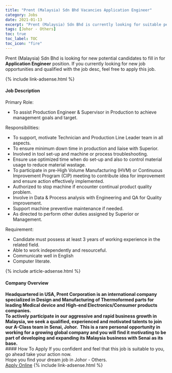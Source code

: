 ```yaml
---
title: "Prent (Malaysia) Sdn Bhd Vacancies Application Engineer" 
category: Jobs 
date: 2021-01-13 
excerpt: "Prent (Malaysia) Sdn Bhd is currently looking for suitable person to fill in the Application Engineer which positioned at Johor - Others" 
tags: [Johor - Others] 
toc: true 
toc_label: TOC 
toc_icon: "fire" 
--- 
```


<p>Prent (Malaysia) Sdn Bhd is looking for new potential candidates to fill in for <b>Application Engineer</b> position. If you currently looking for new job opportunities and qualified with the job desc, feel free to apply this job.
</p>{% include link-adsense.html %} 
<div><div><h4>Job Description</h4></div><div><div><span><div><p>Primary Role:</p><ul><li>To assist Production Engineer &amp; Supervisor in Production to achieve management goals and target.</li></ul><p>Responsibilities:</p><ul><li>To support, motivate Technician and Production Line Leader team in all aspects.</li><li>To ensure minimum down time in production and liaise with Superior.</li><li>Involved in tool set-up and machine or process troubleshooting.</li><li>Ensure use optimized time when do set-up and also to control material usage to reduce material wastage.</li><li>To participate in pre-High Volume Manufacturing (HVM) or Continuous Improvement Program (CIP) meeting to contribute idea for improvement and ensure action effectively implemented.</li><li>Authorized to stop machine if encounter continual product quality problem.</li><li>Involve in Data &amp; Process analysis with Engineering and QA for Quality improvement.</li><li>Support machine preventive maintenance if needed.</li><li>As directed to perform other duties assigned by Superior or Management.</li></ul><p>Requirement:</p><ul><li>Candidate must possess at least 3 years of working experience in the related field.</li><li>Able to work independently and resourceful.</li><li>Communicate well in English</li><li>Computer literate.</li></ul></div></span></div></div></div> 
{% include article-adsense.html %} 
<div><div><h4>Company Overview</h4></div><div><div><span><div><div><strong>Headquartered in&#160;USA, Prent Corporation is an international company specialized in Design and Manufacturing of Thermoformed parts for leading Medical device and High-end Electronics/Consumer products companies.</strong></div>
<div><strong>To actively participate in our aggressive and rapid business growth in Malaysia, we seek a qualified, experienced and motivated talents to join our A-Class team in Senai, Johor.&#160; This is a rare personal opportunity in working for a growing global company and you will find it motivating to be part of developing and expanding its Malaysia business with Senai as its base.</strong></div></div></span></div></div></div> 
#### How To Apply 
If you confident and feel that this job is suitable to you, go ahead take your action now. <br/> 
Hope you find your dream job in Johor - Others. <br/> 
<a href="https://www.jobstreet.com.my/en/job/application-engineer-4461811?jobId=jobstreet-my-job-4461811&sectionRank=15&token=0~7904941d-2c5c-4c60-822d-eda51b1e33a3&fr=SRP%20View%20In%20New%20Ta" class="btn btn--info" target="_blank" rel="nofollow noopenner">Apply Online</a> 
{% include link-adsense.html %} 